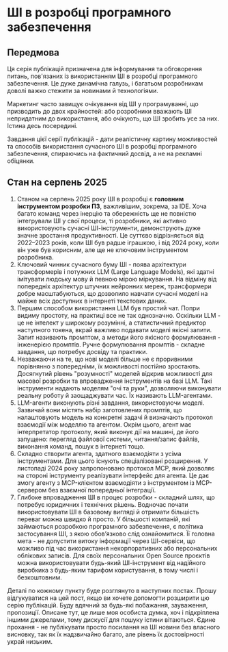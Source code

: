 # ШІ в розробці програмного забезпечення

## Передмова

Ця серія публікацій призначена для інформування та обговорення питань, пов'язаних із використанням ШІ в розробці програмного забезпечення. Це дуже динамічна галузь, і багатьом розробникам доволі важко стежити за новинами й технологіями. 

Маркетинг часто завищує очікування від ШІ у програмуванні, що призводить до двох крайностей: або розробники вважають ШІ непридатним до використання, або очікують, що ШІ зробить усе за них. Істина десь посередині. 

Завдання цієї серії публікацій - дати реалістичну картину можливостей та способів використання сучасного ШІ в розробці програмного забезпечення, спираючись на фактичний досвід, а не на рекламні обіцянки.

## Стан на серпень 2025

1. Станом на серпень 2025 року ШІ в розробці є **головним інструментом розробки ПЗ**, важливішим, зокрема, за IDE. Хоча багато команд через інерцію та обережність ще не повністю інтегрували ШІ у свої процеси, ті розробники, які активно використовують сучасні ШІ-інструменти, демонструють дуже значне зростання продуктивності. Це суттєво відрізняється від 2022–2023 років, коли ШІ був радше іграшкою, і від 2024 року, коли він уже був корисним, але ще не ключовим інструментом розробника.
2. Ключовий чинник сучасного буму ШІ - поява архітектури трансформерів і потужних LLM (Large Language Models), які здатні імітувати людську мову й певною мірою міркування. На відміну від попередніх архітектур штучних нейронних мереж, трансформери добре масштабуються, що дозволило навчати сучасні моделі на майже всіх доступних в інтернеті текстових даних.
3. Першим способом використання LLM був простий чат. Попри видиму простоту, на практиці все не так однозначно. Оскільки LLM - це не інтелект у широкому розумінні, а статистичний предиктор наступного токена, вкрай важливо подавати моделі якісні запити. Запит називають промптом, а методи його якісного формулювання - інженерією промптів. Ручне формулювання промптів - складне завдання, що потребує досвіду та практики.
4. Незважаючи на те, що нові моделі більше не є проривними порівнянно з попередніми, їх можливості постійно зростають. Досягнутий рівень "розумності" моделей відкрив можливості для масової розробки та впровадження інструментів на базі LLM. Такі інструменти надають моделям "очі та руки", дозволяючи виконувати реальну роботу й заощаджувати час. Їх називають LLM-агентами.
5. LLM-агенти виконують різні завдання, використовуючи моделі. Зазвичай вони містять набір заготовлених промптів, що налаштовують модель на конкретні задачі й визначають протокол взаємодії між моделлю та агентом. Окрім цього, агент має інтерпретатор протоколу, який виконує дії на машині, де його запущено: перегляд файлової системи, читання/запис файлів, виконання команд, пошук в інтернеті тощо.
6. Складно створити агента, здатного взаємодіяти з усіма інструментами. Для цього існують спеціалізовані розширення. У листопаді 2024 року запропоновано протокол MCP, який дозволяє на стороні інструменту реалізувати інтерфейс для агента. Це дає змогу агенту з MCP-клієнтом взаємодіяти з інструментом із MCP-сервером без взаємної попередньої інтеграції.
7. Глибоке впровадження ШІ в процес розробки - складний шлях, що потребує юридичних і технічних рішень. Водночас почати використовувати ШІ в базовому вигляді й отримати більшість переваг можна швидко й просто. У більшості компаній, які займаються розробкою програмного забезпечення, є політика застосування ШІ, з якою обов’язково слід ознайомитися. Її головна мета - не допустити витоку інформації через ШІ-сервіси, що можливо під час використання некорпоративних або персональних облікових записів. Для своїх персональних Open Source проєктів можна використовувати будь-який ШІ-інструмент від надійного виробкика з будь-яким тарифом користування, в тому числі і безкоштовним.

Деталі по кожному пункту буде розглянуто в наступних постах. Прошу відгукуватися на цей пост, якщо ви хочете допомогти розширити цю серію публікацій. Буду вдячний за будь-які побажання, зауваження, пропозиції. Описане тут, це лише моя особиста думка, хоч і підкріплена іншими джерелами, тому дискусії для пошуку істини вітаються. Єдине прохання - не публікувати просто посилання на ШІ новини без власного висновку, так як їх надзвичайно багато, але рівень їх достовірності украй низьким.